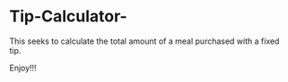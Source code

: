 # Tip-Calculator-

This seeks to calculate the total amount of a meal purchased with a fixed tip. 

Enjoy!!!
